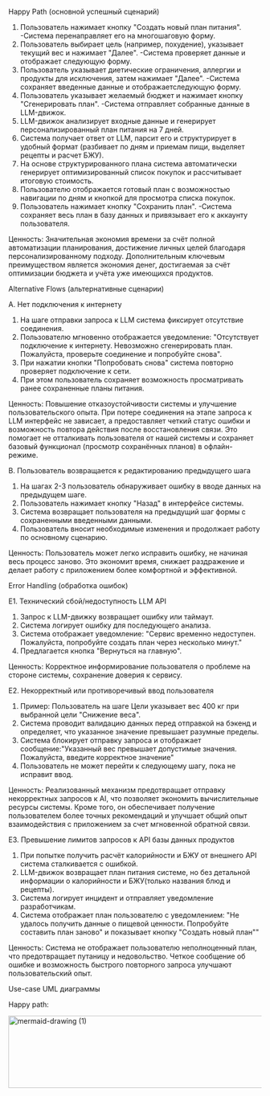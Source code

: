 Happy Path (основной успешный сценарий)

1.  Пользователь нажимает кнопку "Создать новый план питания".
       -Система перенаправляет его на многошаговую форму.
2.  Пользователь выбирает цель (например, похудение), указывает текущий вес и нажимает "Далее".
       -Система проверяет данные и отображает следующую форму.
3.  Пользователь указывает диетические ограничения, аллергии и продукты для исключения, затем нажимает "Далее".
       -Система сохраняет введенные данные и отображаетследующую форму.
4.  Пользователь указывает желаемый бюджет и нажимает кнопку "Сгенерировать план".
       -Система отправляет собранные данные в LLM-движок.
5.  LLM-движок анализирует входные данные и генерирует персонализированный план питания на 7 дней.
6.  Система получает ответ от LLM, парсит его и структурирует в удобный формат (разбивает по дням и приемам пищи, выделяет рецепты и расчет БЖУ).
7.  На основе структурированного плана система автоматически генерирует оптимизированный список покупок и рассчитывает итоговую стоимость.
8.  Пользователю отображается готовый план с возможностью навигации по дням и кнопкой для просмотра списка покупок.
9.  Пользователь нажимает кнопку "Сохранить план".
       -Система сохраняет весь план в базу данных и привязывает его к аккаунту пользователя.

Ценность: Значительная экономия времени за счёт полной автоматизации планирования, достижение личных целей благодаря персонализированному подходу. Дополнительным ключевым преимуществом является экономия денег, достигаемая за счёт оптимизации бюджета и учёта уже имеющихся продуктов.

Alternative Flows (альтернативные сценарии)

A. Нет подключения к интернету
1.	На шаге отправки запроса к LLM система фиксирует отсутствие соединения.
2.	Пользователю мгновенно отображается уведомление: "Отсутствует подключение к интернету. Невозможно сгенерировать план. Пожалуйста, проверьте соединение и попробуйте снова".
3.	При нажатии кнопки "Попробовать снова" система повторно проверяет подключение к сети.
4.	При этом пользователь сохраняет возможность просматривать ранее сохраненные планы питания.
   
Ценность: Повышение отказоустойчивости системы и улучшение пользовательского опыта. При потере соединения на этапе запроса к LLM интерфейс не зависает, а предоставляет четкий статус ошибки и возможность повтора действия после восстановления связи. Это помогает не отталкивать пользователя от нашей системы и сохраняет базовый функционал (просмотр сохранённых планов) в офлайн-режиме.

B. Пользователь возвращается к редактированию предыдущего шага
1.	На шагах 2-3 пользователь обнаруживает ошибку в вводе данных на предыдущем шаге.
2.	Пользователь нажимает кнопку "Назад" в интерфейсе системы.
3.	Система возвращает пользователя на предыдущий шаг формы с сохраненными введенными данными.
4.	Пользователь вносит необходимые изменения и продолжает работу по основному сценарию.
   
Ценность: Пользователь может легко исправить ошибку, не начиная весь процесс заново. Это экономит время, снижает раздражение и делает работу с приложением более комфортной и эффективной.

Error Handling (обработка ошибок)

E1. Технический сбой/недоступность LLM API
1.	Запрос к LLM-движку возвращает ошибку или таймаут.
2.	Система логирует ошибку для последующего анализа.
3.	Система отображает уведомление: "Сервис временно недоступен. Пожалуйста, попробуйте создать план через несколько минут."
4.	Предлагается кнопка "Вернуться на главную".
   
Ценность: Корректное информирование пользователя о проблеме на стороне системы, сохранение доверия к сервису.

E2. Некорректный или противоречивый ввод пользователя
1. Пример: Пользователь на шаге Цели указывает вес 400 кг при выбранной цели "Снижение веса".  
2. Система проводит валидацию данных перед отправкой на бэкенд и определяет, что указанное значение превышает разумные пределы.  
3. Система блокирует отправку запроса и отображает сообщение:"Указанный вес превышает допустимые значения. Пожалуйста, введите корректное значение"  
4. Пользователь не может перейти к следующему шагу, пока не исправит ввод.
   
Ценность: Реализованный механизм предотвращает отправку некорректных запросов к AI, что позволяет экономить вычислительные ресурсы системы. Кроме того, он обеспечивает получение пользователем более точных рекомендаций и улучшает общий опыт взаимодействия с приложением за счет мгновенной обратной связи.

E3. Превышение лимитов запросов к API базы данных продуктов 
1.	При попытке получить расчёт калорийности и БЖУ от внешнего API система сталкивается с ошибкой.
2.	LLM-движок возвращает план питания системе, но без детальной информации о калорийности и БЖУ(только названия блюд и рецепты).
3.	Система логирует инцидент и отправляет уведомление разработчикам.
4.	Система отображает план пользователю с уведомлением: "Не удалось получить данные о пищевой ценности. Попробуйте составить план заново" и показывает кнопку "Создать новый план""

Ценность: Система не отображает пользователю неполноценный план, что предотвращает путаницу и недовольство. Четкое сообщение об ошибке и возможность быстрого повторного запроса улучшают пользовательский опыт.

Use-case UML диаграммы

Happy path:

<img width="2012" height="144" alt="mermaid-drawing (1)" src="https://github.com/user-attachments/assets/17bebd17-e98f-4145-bb3f-2a9d4eb2cb99" />

